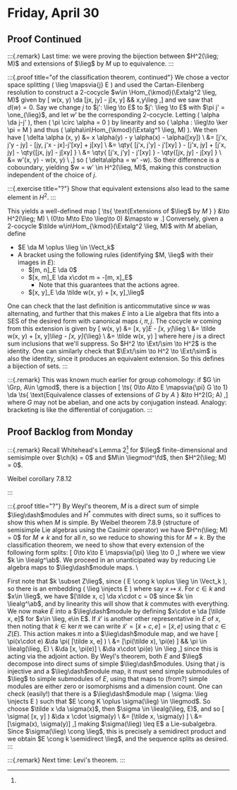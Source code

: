 # Friday, April 30

## Proof Continued

:::{.remark}
Last time: we were proving the bijection between $H^2(\lieg; M)$ and extensions of $\lieg$ by $M$ up to equivalence.
:::

:::{.proof title="of the classification theorem, continued"}
We chose a vector space splitting \( \lieg \mapsvia{j} E \) and used the Cartan-Eilenberg resolution to construct a 2-cocycle $w\in \Hom_{\kmod}(\Extalg^2 \lieg, M)$ given by 
\[
w(x, y) \da [jx, jy] - j[x, y] && x,y\lieg
,\]
and we saw that $d(w) = 0$.
Say we change $j$ to $j': \lieg \to E$ to $j': \lieg \to E$ with $\pi j' = \one_{\lieg}$, and let $w'$ be the corresponding 2-cocycle.
Letting \( \alpha \da j-j' \), then \( \pi \circ \alpha = 0 \) by linearity and so \( \alpha : \lieg\to \ker \pi = M \) and thus \( \alpha\in\Hom_{\kmod}(\Extalg^1 \lieg, M) \).
We then have 
\[
\delta \alpha (x, y)
&= x \alpha(y) - y \alpha(x) - \alpha([xy]) \\
&= [j'x, j'y - jy] - [jy, j'x - jx]-j'[xy] + j[xy] \\ 
&= \qty{ [j'x, j'y] - j'[xy] } - [j'x, jy] + [j'x, jy] - \qty{[jx, jy] - j[xy] } \\
&= \qty{ [j'x, j'y] - j'[xy] } - \qty{[jx, jy] - j[xy] } \\
&= w'(x, y) - w(x, y) \\
,\]
so \( \delta\alpha = w' -w\).
So their difference is a coboundary, yielding $w = w' \in H^2(\lieg, M)$, making this construction independent of the choice of $j$.


:::{.exercise title="?"}
Show that equivalent extensions also lead to the same element in $H^2$.
:::

This yields a well-defined map 
\[
\ts{ \text{Extensions of $\lieg$ by $M$ } } &\to H^2(\lieg; M) \\
(0\to M\to E\to \lieg\to 0) &\mapsto w
.\]
Conversely, given a 2-cocycle $\tilde w\in\Hom_{\kmod}(\Extalg^2 \lieg, M)$ with $M$ abelian, define

- $E \da M \oplus \lieg \in \Vect_k$
- A bracket using the following rules (identifying $M, \lieg$ with their images in $E$):
  - $[m, n]_E \da 0$
  - $[x, m]_E \da x\cdot m = -[m, x]_E$
    - Note that this guarantees that the actions agree.
  - $[x, y]_E \da \tilde w(x, y) + [x, y]_\lieg$

One can check that the last definition is anticommutative since $w$ was alternating, and further that this makes $E$ into a Lie algebra that fits into a SES of the desired form with canonical maps $i, \pi, j$.
The cocycle $w$ coming from this extension is given by 
\[ 
w(x, y) 
&= [x, y]_E - [x, y]_\lieg \\
&= \tilde w(x, y) + [x, y]_\lieg - [x, y]_{\lieg} \\
&= \tilde w(x, y)
\]
where here $j$ is a direct sum inclusions that we'll suppress.
So $H^2 \to \Ext/\sim \to H^2$ is the identity.
One can similarly check that $\Ext/\sim \to H^2 \to \Ext/\sim$ is also the identity, since it produces an equivalent extension.
So this defines a bijection of sets.
:::

:::{.remark}
This was known much earlier for group cohomology: if $G \in \Grp, A\in \gmod$, there is a bijection
\[
\ts{ 0\to A\to E \mapsvia{\pi} G \to 1} \da \ts{ \text{Equivalence classes of extensions of $G$ by $A$ } 
&\to 
H^2(G; A) 
,\]
where $G$ may not be abelian, and one acts by conjugation instead.
Analogy: bracketing is like the differential of conjugation.
:::

## Proof Backlog from Monday

:::{.remark}
Recall Whitehead's Lemma 2[^weibel_whitehead_cor]
for $\lieg$ finite-dimensional and semisimple over $\ch(k) = 0$ and $M\in \liegmod^\fd$, then $H^2(\lieg; M) = 0$.

[^weibel_whitehead_cor]: 
Weibel corollary 7.8.12

:::

:::{.proof title="?"}
By Weyl's theorem, $M$ is a direct sum of simple $\lieg\dash$modules and $H^*$ commutes with direct sums, so it suffices to show this when $M$ is simple.
By Weibel theorem 7.8.9 (structure of semisimple Lie algebras using the Casimir operator) we have $H^n(\lieg; M) = 0$ for $M\neq k$ and for all $n$, so we reduce to showing this for $M=k$.
By the classification theorem, we need to show that every extension of the following form splits:
\[
0\to k\to E \mapsvia{\pi} \lieg \to 0
,\]
where we view $k \in \liealg^\ab$.
We proceed in an unanticipated way by reducing Lie algebra maps to $\lieg\dash$module maps.
\

First note that $k \subset Z\lieg$, since \( E \cong k \oplus \lieg \in \Vect_k \), so there is an embedding \( \lieg \injects E \) where say $x\mapsto \tilde x$.
For $c\in k$ and $x\in \lieg$, we have $[\tilde x, c] \da x\cdot c = 0$ since $k \in \liealg^\ab$, and by linearity this will show that $k$ commutes with everything.
We now make $E$ into a $\lieg\dash$module by defining $x\cdot e \da [\tilde x, e]$ for $x\in \lieg, e\in E$.
If $\tilde x'$ is another other representative in $E$ of $x$, then noting that $k \in \ker \pi$ we can write $\tilde x' = [\tilde x + c, e] = [\tilde x, e]$ using that $c\in Z(E)$.
This action makes $\pi$ into a $\lieg\dash$module map, and we have
\[
\pi(x\cdot e) 
&\da \pi( [\tilde x, e] ) \\
&= [\pi(\tilde x), \pi(e) ] && \pi \in \liealg(\lieg, E) \\
&\da [x, \pi(e)] \\
&\da x\cdot \pi(e) \in \lieg
,\]
since this is acting via the adjoint action.
By Weyl's theorem, both $E$ and $\lieg$ decompose into direct sums of simple $\lieg\dash$modules.
Using that $j$ is injective and a $\lieg\dash$module map, it must send simple submodules of $\lieg$ to simple submodules of $E$, using that maps to (from?) simple modules are either zero or isomorphisms and a dimension count.
One can check (easily!) that there is a $\lieg\dash$module map \( \sigma: \lieg \injects E \) such that $E \cong K \oplus \sigma(\lieg) \in \liegmod$.
So choose $\tilde x \da \sigma(x)$, then $\sigma \in \liealg(\lieg, E)$, and so
\[
\sigma( [x, y] )
&\da x \cdot \sigma(y) \\
&= [\tilde x, \sigma(y) ] \\
&= [\sigma(x), \sigma(y)]
,\]
making $\sigma(\lieg) \leq E$ a Lie-subalgebra.
Since $\sigma(\lieg) \cong \lieg$, this is precisely a semidirect product and we obtain $E \cong k \semidirect \lieg$, and the sequence splits as desired.
:::

:::{.remark}
Next time: Levi's theorem.
:::



